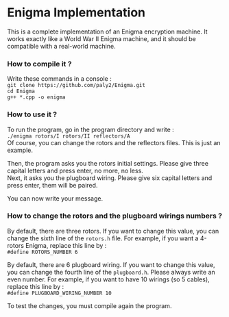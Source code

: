 # Enigma Implementation

This is a complete implementation of an Enigma encryption machine. It works exactly like a World War II Enigma machine, and it should be compatible with a real-world machine.

### How to compile it ?

Write these commands in a console :  
`git clone https://github.com/paly2/Enigma.git`  
`cd Enigma`  
`g++ *.cpp -o enigma`  

### How to use it ?

To run the program, go in the program directory and write :  
`./enigma rotors/I rotors/II reflectors/A`  
Of course, you can change the rotors and the reflectors files. This is just an example.

Then, the program asks you the rotors initial settings. Please give three capital letters and press enter, no more, no less.  
Next, it asks you the plugboard wiring. Please give six capital letters and press enter, them will be paired.  

You can now write your message.

### How to change the rotors and the plugboard wirings numbers ?

By default, there are three rotors. If you want to change this value, you can change the sixth line of the `rotors.h` file. For example, if you want a 4-rotors Enigma, replace this line by :  
`#define ROTORS_NUMBER 6`

By default, there are 6 plugboard wiring. If you want to change this value, you can change the fourth line of the `plugboard.h`. Please always write an even number. For example, if you want to have 10 wirings (so 5 cables), replace this line by :  
`#define PLUGBOARD_WIRING_NUMBER 10`

To test the changes, you must compile again the program.
